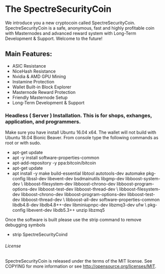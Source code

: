 
# The SpectreSecurityCoin

We introduce you a new cryptocoin called SpectreSecurityCoin.
SpectreSecurityCoin is a safe, anonymous, fast and highly profitable coin with Masternodes and advanced reward system with Long-Term Development & Support.
Welcome to the future!

## Main Features:

*	ASIC Resistance
*	NiceHash Resistance
*	Nvidia & AMD GPU Mining
*	Instamine Protection
*	Wallet Built-in Block Explorer
*	Masternode Reward Protection
*	Friendly Masternode Setup
*	Long-Term Development & Support

### Headless ( Server ) Installation. This is for shops, exhanges, application, and programmers.
Make sure you have install Ubuntu 16.04 x64. The wallet will not build with Ubuntu 18.04 Bionic Beaver.
From console type the following commands as root or with sudo.

*	apt-get update
*	apt -y install software-properties-common
*	apt-add-repository -y ppa:bitcoin/bitcoin
*	apt-get update
*	apt install -y make build-essential libtool autotools-dev automake pkg-config libssl-dev libevent-dev bsdmainutils libgmp-dev libboost-system-dev \\
libboost-filesystem-dev libboost-chrono-dev libboost-program-options-dev libboost-test-dev libboost-thread-dev \\
libboost-filesystem-dev libboost-chrono-dev libboost-program-options-dev libboost-test-dev libboost-thread-dev \\
libboost-all-dev  software-properties-common  libdb4.8-dev libdb4.8++-dev  libminiupnpc-dev libzmq3-dev ufw \\
pkg-config libevent-dev  libdb5.3++ unzip libzmq5

Once the software is built please use the strip command to remove debugging symbols

*	strip SpectreSecurityCoind

###### License

SpectreSecurityCoin is released under the terms of the MIT license. See COPYING for more information or see http://opensource.org/licenses/MIT.

